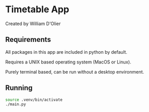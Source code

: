 # Timetable App

Created by William D'Olier

## Requirements

All packages in this app are included in python by default.

Requires a UNIX based operating system (MacOS or Linux).

Purely terminal based, can be run without a desktop environment.

## Running

```bash
source .venv/bin/activate
./main.py
```